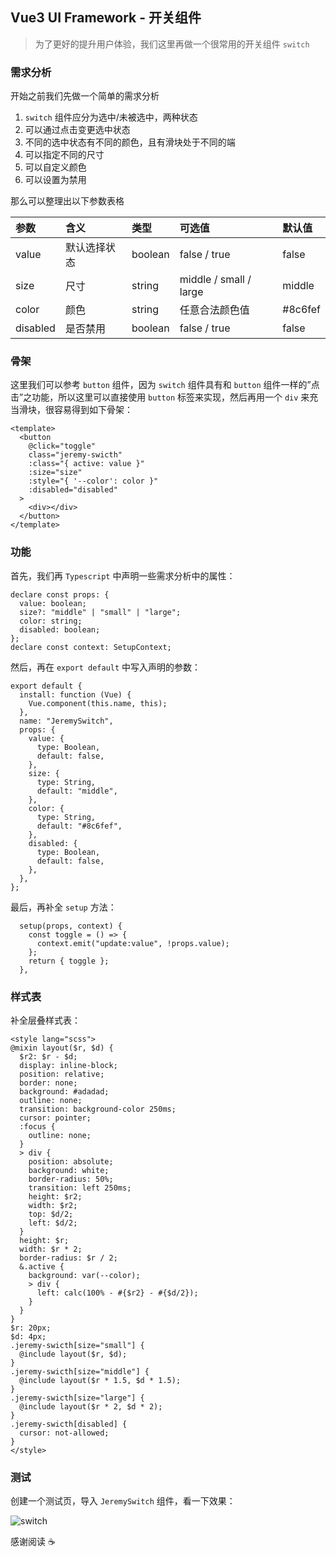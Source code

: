 ## Vue3 UI  Framework - 开关组件

> 为了更好的提升用户体验，我们这里再做一个很常用的开关组件 `switch`

### 需求分析

开始之前我们先做一个简单的需求分析

1. `switch` 组件应分为选中/未被选中，两种状态
2. 可以通过点击变更选中状态
3. 不同的选中状态有不同的颜色，且有滑块处于不同的端
4. 可以指定不同的尺寸
5. 可以自定义颜色
6. 可以设置为禁用

那么可以整理出以下参数表格

| 参数     | 含义         | 类型    | 可选值                 | 默认值  |
| :------- | :----------- | :------ | :--------------------- | :------ |
| value    | 默认选择状态 | boolean | false / true           | false   |
| size     | 尺寸         | string  | middle / small / large | middle  |
| color    | 颜色         | string  | 任意合法颜色值         | #8c6fef |
| disabled | 是否禁用     | boolean | false / true           | false   |

### 骨架

这里我们可以参考 `button` 组件，因为 `switch` 组件具有和 `button` 组件一样的”点击”之功能，所以这里可以直接使用 `button` 标签来实现，然后再用一个 `div` 来充当滑块，很容易得到如下骨架：

```vue
<template>
  <button
    @click="toggle"
    class="jeremy-swicth"
    :class="{ active: value }"
    :size="size"
    :style="{ '--color': color }"
    :disabled="disabled"
  >
    <div></div>
  </button>
</template>
```

### 功能

首先，我们再 `Typescript` 中声明一些需求分析中的属性：

```vue
declare const props: {
  value: boolean;
  size?: "middle" | "small" | "large";
  color: string;
  disabled: boolean;
};
declare const context: SetupContext;
```

然后，再在 `export default` 中写入声明的参数：

```vue
export default {
  install: function (Vue) {
    Vue.component(this.name, this);
  },
  name: "JeremySwitch",
  props: {
    value: {
      type: Boolean,
      default: false,
    },
    size: {
      type: String,
      default: "middle",
    },
    color: {
      type: String,
      default: "#8c6fef",
    },
    disabled: {
      type: Boolean,
      default: false,
    },
  },
};
```

最后，再补全 `setup` 方法：

```vue
  setup(props, context) {
    const toggle = () => {
      context.emit("update:value", !props.value);
    };
    return { toggle };
  },
```

### 样式表

补全层叠样式表：

```vue
<style lang="scss">
@mixin layout($r, $d) {
  $r2: $r - $d;
  display: inline-block;
  position: relative;
  border: none;
  background: #adadad;
  outline: none;
  transition: background-color 250ms;
  cursor: pointer;
  :focus {
    outline: none;
  }
  > div {
    position: absolute;
    background: white;
    border-radius: 50%;
    transition: left 250ms;
    height: $r2;
    width: $r2;
    top: $d/2;
    left: $d/2;
  }
  height: $r;
  width: $r * 2;
  border-radius: $r / 2;
  &.active {
    background: var(--color);
    > div {
      left: calc(100% - #{$r2} - #{$d/2});
    }
  }
}
$r: 20px;
$d: 4px;
.jeremy-swicth[size="small"] {
  @include layout($r, $d);
}
.jeremy-swicth[size="middle"] {
  @include layout($r * 1.5, $d * 1.5);
}
.jeremy-swicth[size="large"] {
  @include layout($r * 2, $d * 2);
}
.jeremy-swicth[disabled] {
  cursor: not-allowed;
}
</style>
```

### 测试

创建一个测试页，导入 `JeremySwitch` 组件，看一下效果：

![switch](https://gitee.com/jeremywuiot/img-res-all/raw/master/src/iie_shop/switch.gif)

感谢阅读 :coffee: